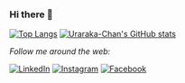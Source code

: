 ### Hi there 👋

[![Top Langs](https://github-readme-stats.vercel.app/api/top-langs/?username=Uraraka-Chan&show_icons=true&theme=radical)](https://github.com/Uraraka-Chan/github-readme-stats)
[![Uraraka-Chan's GitHub stats](https://github-readme-stats.vercel.app/api?username=Uraraka-Chan&show_icons=true&theme=radical)](https://github.com/Uraraka-Chan/github-readme-stats)

<i>Follow me around the web:</i><br>


<a href="https://www.linkedin.com/in/jorge-garcia-6a8210229/" target="_blank"><img src="https://img.shields.io/badge/LinkedIn-%230077B5.svg?&style=flat-square&logo=linkedin&logoColor=white" alt="LinkedIn"></a>
<a href="https://www.instagram.com/jorgydev" target="_blank"><img src="https://img.shields.io/badge/Instagram-%23E4405F.svg?&style=flat-square&logo=instagram&logoColor=white" alt="Instagram"></a>
<a href="https://www.facebook.com/jorgeadolfo.garciagarcia/" target="_blank"><img src="https://img.shields.io/badge/Facebook-%231877F2.svg?&style=flat-square&logo=facebook&logoColor=white" alt="Facebook"></a>
